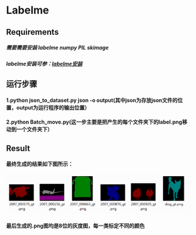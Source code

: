 # Labelme


## Requirements
##### 需要需要安装 labelme numpy PIL skimage
##### labelme安装可参：[labelme安装](https://blog.csdn.net/twpsuperman/article/details/94875080)

## 运行步骤
#### 1.python json_to_dataset.py json -o output(其中json为存放json文件的位置，output为运行程序的输出位置）
#### 2.python Batch_move.py(这一步主要是把产生的每个文件夹下的label.png移动到一个文件夹下）

## Result
#### 最终生成的结果如下图所示：
![结果截图](https://github.com/twpsuperman/Labelme/blob/master/result.png?raw=true)
#### 最后生成的.png图均是8位的灰度图，每一类标定不同的颜色
